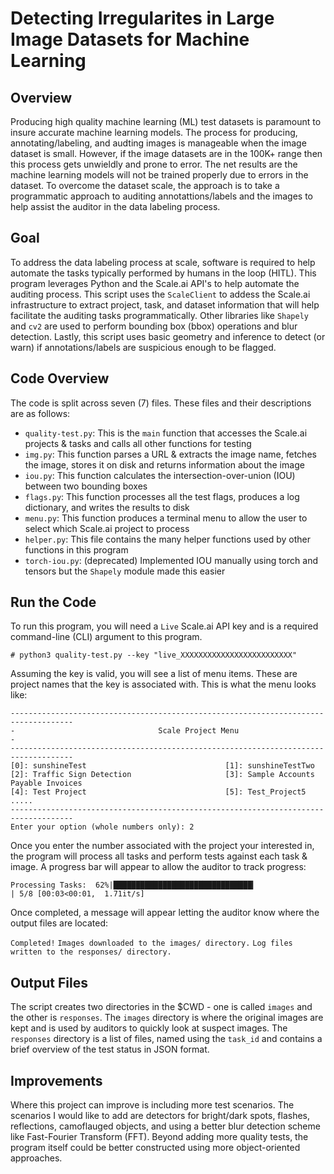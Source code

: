 # Detecting Irregularites in Large Image Datasets for Machine Learning

## Overview
Producing high quality machine learning (ML) test datasets is paramount to insure accurate machine learning models. The process for producing, annotating/labeling, and audting images is manageable when the image dataset is small. However, if the image datasets are in the 100K+ range then this process gets unwieldly and prone to error. The net results are the machine learning models will not be trained properly due to errors in the dataset. To overcome the dataset scale, the approach is to take a programmatic approach to auditing annotattions/labels and the images to help assist the auditor in the data labeling process. 

## Goal
To address the data labeling process at scale, software is required to help automate the tasks typically performed by humans in the loop (HITL). This program leverages Python and the Scale.ai API's to help automate the auditing process. This script uses the `ScaleClient` to addess the Scale.ai infrastructure to extract project, task, and dataset information that will help facilitate the auditing tasks programmatically. Other libraries like `Shapely` and `cv2` are used to perform bounding box (bbox) operations and blur detection. Lastly, this script uses basic geometry and inference to detect (or warn) if annotations/labels are suspicious enough to be flagged. 

## Code Overview
The code is split across seven (7) files. These files and their descriptions are as follows:

- `quality-test.py`: This is the `main` function that accesses the Scale.ai projects & tasks and calls all other functions for testing 
- `img.py`: This function parses a URL & extracts the image name, fetches the image, stores it on disk and returns information about the image
- `iou.py`: This function calculates the intersection-over-union (IOU) between two bounding boxes
- `flags.py`: This function processes all the test flags, produces a log dictionary, and writes the results to disk
- `menu.py`: This function produces a terminal menu to allow the user to select which Scale.ai project to process
- `helper.py`: This file contains the many helper functions used by other functions in this program
- `torch-iou.py`: (deprecated) Implemented IOU manually using torch and tensors but the `Shapely` module made this easier

## Run the Code
To run this program, you will need a `Live` Scale.ai API key and is a required command-line (CLI) argument to this program. 

`# python3 quality-test.py --key "live_XXXXXXXXXXXXXXXXXXXXXXXXX"`

Assuming the key is valid, you will see a list of menu items. These are project names that the key is associated with. This is what the menu looks like:
```
------------------------------------------------------------------------------------
-                                Scale Project Menu                                -
------------------------------------------------------------------------------------
[0]: sunshineTest                               [1]: sunshineTestTwo
[2]: Traffic Sign Detection                     [3]: Sample Accounts Payable Invoices
[4]: Test Project                               [5]: Test_Project5
.....
------------------------------------------------------------------------------------
Enter your option (whole numbers only): 2
```
Once you enter the number associated with the project your interested in, the program will process all tasks and perform tests against each task & image. A progress bar will appear to allow the auditor to track progress:

`Processing Tasks:  62%|███████████████████████████████▎                  | 5/8 [00:03<00:01,  1.71it/s]`

Once completed, a message will appear letting the auditor know where the output files are located:

`Completed!`
`Images downloaded to the images/ directory.`
`Log files written to the responses/ directory.`

## Output Files
The script creates two directories in the $CWD - one is called `images` and the other is `responses`. The `images` directory is where the original images are kept and is used by auditors to quickly look at suspect images. The `responses` directory is a list of files, named using the `task_id` and contains a brief overview of the test status in JSON format. 

## Improvements
Where this project can improve is including more test scenarios. The scenarios I would like to add are detectors for bright/dark spots, flashes, reflections, camoflauged objects, and using a better blur detection scheme like Fast-Fourier Transform (FFT). Beyond adding more quality tests, the program itself could be better constructed using more object-oriented approaches. 
